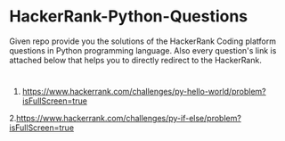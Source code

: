 # HackerRank-Python-Questions
Given repo provide you the solutions of the HackerRank Coding platform questions in Python programming language.
Also every question's link is attached below that helps you to directly redirect to the HackerRank.
# <QUESTIONS>
1. https://www.hackerrank.com/challenges/py-hello-world/problem?isFullScreen=true
  
 2.https://www.hackerrank.com/challenges/py-if-else/problem?isFullScreen=true
